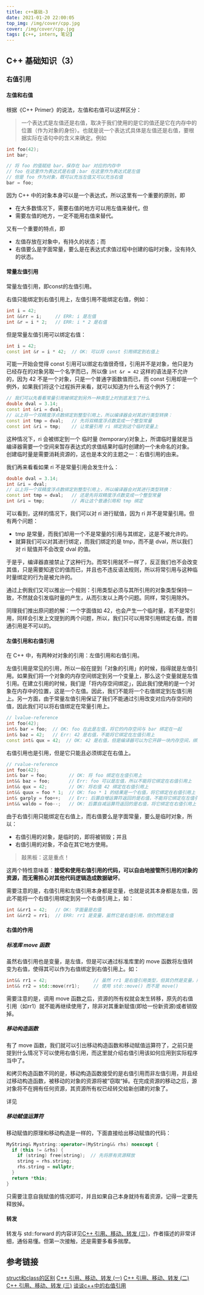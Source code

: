 ```yaml
---
title: c++基础-3
date: 2021-01-20 22:00:05
top_img: /img/cover/cpp.jpg
cover: /img/cover/cpp.jpg
tags: [c++, intern, 笔记]
---
```


## C++ 基础知识（3）
### 右值引用
#### 左值和右值
根据《C++ Primer》的说法，左值和右值可以这样区分：

> 一个表达式是左值还是右值，取决于我们使用的是它的值还是它在内存中的位置（作为对象的身份）。也就是说一个表达式具体是左值还是右值，要根据实际在语句中的含义来确定。例如
```c++
int foo(42);
int bar;

// 将 foo 的值赋给 bar，保存在 bar 对应的内存中
// foo 在这里作为表达式是右值；bar 在这里作为表达式是左值
// 但是 foo 作为对象，既可以充当左值又可以充当右值
bar = foo;
```

因为 C++ 中的对象本身可以是一个表达式，所以这里有一个重要的原则，即

+ 在大多数情况下，需要右值的地方可以用左值来替代，但
+ 需要左值的地方，一定不能用右值来替代。

又有一个重要的特点，即

+ 左值存放在对象中，有持久的状态；而
+ 右值要么是字面常量，要么是在表达式求值过程中创建的临时对象，没有持久的状态。

#### 常量左值引用
常量左值引用，即const的左值引用。

右值只能绑定到右值引用上，左值引用不能绑定右值，例如：
```c++
int i = 42;
int &&rr = i;     // ERR: i 是左值
int &r = i * 2;   // ERR: i * 2 是右值
```

但是常量左值引用可以绑定右值：
```c++
int i = 42;
const int &r = i * 42;  // OK: 可以将 const 引用绑定到右值上
```

可能一开始会觉得 const 引用可以绑定右值很奇怪，引用并不是对象，他只是为已经存在的对象另取一个名字而已，所以像 `int &r = 42` 这样的语法是不允许的，因为 42 不是一个对象，只是一个普通字面数值而已，而 const 引用却是一个例外，如果我们将这个过程拆开来看，就可以知道为什么有这个例外了：
```c++
// 我们可以先看看常量引用被绑定到另外一种类型上时到底发生了什么
double dval = 3.14;
const int &ri = dval;
// 以上将一个双精度浮点数绑定到整型引用上，所以编译器会对其进行类型转换：
const int tmp = dval;   // 先将双精度浮点数变成一个整型常量
const int &ri = tmp;    // 让常量引用 ri 绑定到这个临时变量上
```

这种情况下，ri 会被绑定到一个 临时量 (temporary)对象上，所谓临时量就是当编译器需要一个空间来暂存表达式的求值结果时临时创建的一个未命名的对象。 创建临时量是需要消耗资源的，这也是本文的主题之一：右值引用的由来。

我们再来看看如果 ri 不是常量引用会发生什么：
```c++
double dval = 3.14; 
int &ri = dval;
// 以上将一个双精度浮点数绑定到整型引用上，所以编译器会对其进行类型转换：
const int tmp = dval;   // 还是先将双精度浮点数变成一个整型常量
int &ri = tmp;          // 再让这个普通引用和 tmp 绑定
```

可以看到，这样的情况下，我们可以对 ri 进行赋值，因为 ri 并不是常量引用。但有两个问题：

+ tmp 是常量，而我们却用一个不是常量的引用与其绑定，这是不被允许的。
+ 就算我们可以对其进行绑定，而我们绑定的是 tmp，而不是 dval，所以我们对 ri 赋值并不会改变 dval 的值。

于是乎，编译器直接禁止了这种行为。而常引用就不一样了，反正我们也不会改变其值，只是需要知道它的值而已，并且也不违反语法规则，所以将常引用与这种临时量绑定的行为是被允许的。

通过上例我们又可以推出一个规则：引用类型必须与其所引用的对象类型保持一致，不然就会引发临时量的产生，从而引发以上两个问题。同样，常引用除外。

同理我们推出原问题的解：一个字面值如 42，也会产生一个临时量，若不是常引用，同样会引发上文提到的两个问题，所以，我们只可以用常引用绑定右值，而普通引用是不可以的。

#### 左值引用和右值引用
在 C++ 中，有两种对对象的引用：左值引用和右值引用。

左值引用是常见的引用，所以一般在提到「对象的引用」的时候，指得就是左值引用。如果我们将一个对象的内存空间绑定到另一个变量上，那么这个变量就是左值引用。在建立引用的时候，我们是「将内存空间绑定」，因此我们使用的是一个对象在内存中的位置，这是一个左值。因此，我们不能将一个右值绑定到左值引用上。另一方面，由于常量左值引用保证了我们不能通过引用改变对应内存空间的值，因此我们可以将右值绑定在常量引用上。

```c++
// lvalue-reference
int foo(42);
int& bar = foo;  // OK: foo 在此是左值，将它的内存空间与 bar 绑定在一起
int& baz = 42;   // Err: 42 是右值，不能将它绑定在左值引用上
const int& qux = 42;  // OK: 42 是右值，但是编译器可以为它开辟一块内存空间，绑定在 qux 上
```
右值引用也是引用，但是它只能且必须绑定在右值上。

```c++
// rvalue-reference
int foo(42);
int& bar = foo;        // OK: 将 foo 绑定在左值引用上
int&& baz = foo;       // Err: foo 可以是左值，所以不能将它绑定在右值引用上
int&& qux = 42;        // OK: 将右值 42 绑定在右值引用上
int&& quux = foo * 1;  // OK: foo * 1 的结果是一个右值，将它绑定在右值引用上
int& garply = foo++;   // Err: 后置自增运算符返回的是右值，不能将它绑定在左值引用上
int&& waldo = foo--;   // OK: 后置自减运算符返回的是右值，将它绑定在右值引用上
```

由于右值引用只能绑定在右值上，而右值要么是字面常量，要么是临时对象，所以：

+ 右值引用的对象，是临时的，即将被销毁；并且
+ 右值引用的对象，不会在其它地方使用。

> 敲黑板：这是重点！

这两个特性意味着：**接受和使用右值引用的代码，可以自由地接管所引用的对象的资源，而无需担心对其他代码逻辑造成数据破坏**。

需要注意的是，右值引用和左值引用本身都是变量，也就是说其本身都是左值，因此不能将一个右值引用绑定到另一个右值引用上，如：
```c++
int &&rr1 = 42;   // OK: 字面量是右值
int &&rr2 = rr1;  // ERR: rr1 是变量，虽然它是右值引用，但仍然是左值
```

#### 右值的作用
##### 标准库 move 函数
虽然右值引用也是变量，是左值，但是可以通过标准库里的 move 函数将左值转变为右值，使得其可以作为右值绑定到右值引用上。如：
```c++
int&& rr1 = 42;                 // 虽然 rr1 是右值引用类型，但其仍然是变量，所以还是左值
int&& rr2 = std::move(rr1);     // 使用 std::move() 而不是 move()
```

需要注意的是，调用 move 函数之后，资源的所有权就会发生转移，原先的右值引用（如rr1）就不能再继续使用了，除非对其重新赋值(即给一份新资源)或者销毁掉。

##### 移动构造函数
有了 move 函数，我们就可以引出移动构造函数和移动赋值运算符了，之前只是提到什么情况下可以使用右值引用，而这里就介绍右值引用该如何应用到实际程序当中了。

和拷贝构造函数不同的是，移动构造函数接受的是右值引用而非左值引用，并且经过移动构造函数，被移动的对象的资源将被”窃取“掉。在完成资源的移动之后，源对象将不在拥有任何资源，其资源所有权已经转交给新创建的对象了。

详见

##### 移动赋值运算符
移动赋值的原理和移动构造是一样的，下面直接给出移动赋值的代码：
```c++
MyString& Mystring::operator=(MyString&& rhs) noexcept {
  if (this != &rhs) {
    if (string) free(string);  // 先将原有资源释放
    string = rhs.string;
    rhs.string = nullptr;
  }
  return *this;
}
```
只需要注意自我赋值的情况即可，并且如果自己本身就持有着资源，记得一定要先释放掉。

#### 转发
转发与 std::forward 的内容详见[C++ 引用、移动、转发 (三)](https://guodong.plus/2020/0314-132811/)，作者描述的非常详细，通俗易懂。但第一次接触，还是需要多看多揣摩。

## 参考链接
[struct和class的区别](https://www.nowcoder.com/tutorial/93/8f38bec08f974de192275e5366d8ae24)
[C++ 引用、移动、转发 (一)](https://guodong.plus/2020/0307-190855/)
[C++ 引用、移动、转发 (二)](https://guodong.plus/2020/0311-225314/)
[C++ 引用、移动、转发 (三)](https://guodong.plus/2020/0314-132811/)
[谈谈c++中的右值引用](https://liam.page/2016/12/11/rvalue-reference-in-Cpp/)